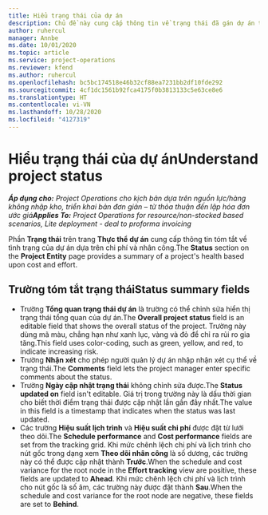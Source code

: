```yaml
---
title: Hiểu trạng thái của dự án
description: Chủ đề này cung cấp thông tin về trạng thái đã gán dự án trong Dynamics 365 Project Operations.
author: ruhercul
manager: Annbe
ms.date: 10/01/2020
ms.topic: article
ms.service: project-operations
ms.reviewer: kfend
ms.author: ruhercul
ms.openlocfilehash: bc5bc174518e46b32cf88ea7231bb2df10fde292
ms.sourcegitcommit: 4cf1dc1561b92fca4175f0b3813133c5e63ce8e6
ms.translationtype: HT
ms.contentlocale: vi-VN
ms.lasthandoff: 10/28/2020
ms.locfileid: "4127319"
---
```

# <a name="understand-project-status"></a><span data-ttu-id="fbe6a-103">Hiểu trạng thái của dự án</span><span class="sxs-lookup"><span data-stu-id="fbe6a-103">Understand project status</span></span>

<span data-ttu-id="fbe6a-104">_**Áp dụng cho:** Project Operations cho kịch bản dựa trên nguồn lực/hàng không nhập kho, triển khai bản đơn giản – từ thỏa thuận đến lập hóa đơn ước giá_</span><span class="sxs-lookup"><span data-stu-id="fbe6a-104">_**Applies To:** Project Operations for resource/non-stocked based scenarios, Lite deployment - deal to proforma invoicing_</span></span>


<span data-ttu-id="fbe6a-105">Phần **Trạng thái** trên trang **Thực thể dự án** cung cấp thông tin tóm tắt về tình trạng của dự án dựa trên chi phí và nhân công.</span><span class="sxs-lookup"><span data-stu-id="fbe6a-105">The **Status** section on the **Project Entity** page provides a summary of a project's health based upon cost and effort.</span></span>


## <a name="status-summary-fields"></a><span data-ttu-id="fbe6a-106">Trường tóm tắt trạng thái</span><span class="sxs-lookup"><span data-stu-id="fbe6a-106">Status summary fields</span></span>

- <span data-ttu-id="fbe6a-107">Trường **Tổng quan trạng thái dự án** là trường có thể chỉnh sửa hiển thị trạng thái tổng quan của dự án.</span><span class="sxs-lookup"><span data-stu-id="fbe6a-107">The **Overall project status** field is an editable field that shows the overall status of the project.</span></span> <span data-ttu-id="fbe6a-108">Trường này dùng mã màu, chẳng hạn như xanh lục, vàng và đỏ để chỉ ra rủi ro gia tăng.</span><span class="sxs-lookup"><span data-stu-id="fbe6a-108">This field uses color-coding, such as green, yellow, and red, to indicate increasing risk.</span></span> 
- <span data-ttu-id="fbe6a-109">Trường **Nhận xét** cho phép người quản lý dự án nhập nhận xét cụ thể về trạng thái.</span><span class="sxs-lookup"><span data-stu-id="fbe6a-109">The **Comments** field lets the project manager enter specific comments about the status.</span></span> 
- <span data-ttu-id="fbe6a-110">Trường **Ngày cập nhật trạng thái** không chỉnh sửa được.</span><span class="sxs-lookup"><span data-stu-id="fbe6a-110">The **Status updated on** field isn't editable.</span></span> <span data-ttu-id="fbe6a-111">Giá trị trong trường này là dấu thời gian cho biết thời điểm trạng thái được cập nhật lần gần đây nhất.</span><span class="sxs-lookup"><span data-stu-id="fbe6a-111">The value in this field is a timestamp that indicates when the status was last updated.</span></span>
- <span data-ttu-id="fbe6a-112">Các trường **Hiệu suất lịch trình** và **Hiệu suất chi phí** được đặt từ lưới theo dõi.</span><span class="sxs-lookup"><span data-stu-id="fbe6a-112">The **Schedule performance** and **Cost performance** fields are set from the tracking grid.</span></span> <span data-ttu-id="fbe6a-113">Khi mức chênh lệch chi phí và lịch trình cho nút gốc trong dạng xem **Theo dõi nhân công** là số dương, các trường này có thể được cập nhật thành **Trước**.</span><span class="sxs-lookup"><span data-stu-id="fbe6a-113">When the schedule and cost variance for the root node in the **Effort tracking** view are positive, these fields are updated to **Ahead**.</span></span> <span data-ttu-id="fbe6a-114">Khi mức chênh lệch chi phí và lịch trình cho nút gốc là số âm, các trường này được đặt thành **Sau**.</span><span class="sxs-lookup"><span data-stu-id="fbe6a-114">When the schedule and cost variance for the root node are negative, these fields are set to **Behind**.</span></span>
